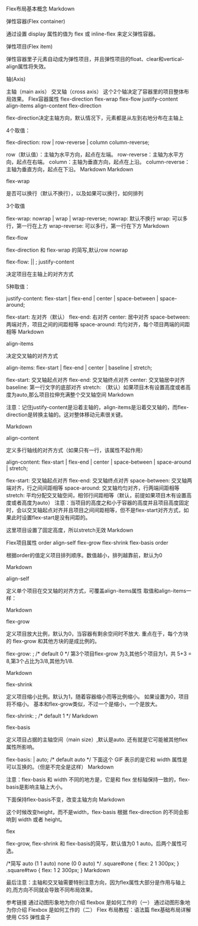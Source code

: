 Flex布局基本概念
Markdown

弹性容器(Flex container)

通过设置 display 属性的值为 flex 或 inline-flex
来定义弹性容器。

弹性项目(Flex item)

弹性容器里子元素自动成为弹性项目，并且弹性项目的float、clear和vertical-align属性将失效。

轴(Axis)

主轴（main axis）
交叉轴（cross axis）
这个2个轴决定了容器里的项目整体布局效果。
Flex容器属性
flex-direction
flex-wrap
flex-flow
justify-content
align-items
align-content
flex-direction

flex-direction决定主轴方向，默认情况下，元素都是从左到右地分布在主轴上

4个取值：

flex-direction: row | row-reverse | column column-reverse;

row（默认值）：主轴为水平方向，起点在左端。
row-reverse：主轴为水平方向，起点在右端。
column：主轴为垂直方向，起点在上沿。
column-reverse：主轴为垂直方向，起点在下沿。
Markdown
Markdown

flex-wrap

是否可以换行（默认不换行），以及如果可以换行，如何排列

3个取值

flex-wrap: nowrap | wrap | wrap-reverse;
nowrap: 默认不换行
wrap: 可以多行，第一行在上方
wrap-reverse: 可以多行，第一行在下方
Markdown

flex-flow

flex-direction 和 flex-wrap 的简写,默认row nowrap

flex-flow: <flex-direction> || <flex-wrap>;
justify-content

决定项目在主轴上的对齐方式

5种取值：

justify-content: flex-start | flex-end | center | space-between | space-around;

flex-start: 左对齐（默认）
flex-end: 右对齐
center: 居中对齐
space-between: 两端对齐，项目之间的间距相等
space-around: 均匀对齐，每个项目两端的间距相等
Markdown

align-items

决定交叉轴的对齐方式

align-items: flex-start | flex-end | center | baseline | stretch;

flex-start: 交叉轴起点对齐
flex-end: 交叉轴终点对齐
center: 交叉轴居中对齐
baseline: 第一行文字的底部对齐
stretch: （默认）如果项目木有设置高度或者高度为auto,那么项目拉伸充满整个交叉轴空间
Markdown

注意：记住justify-content是沿着主轴的，align-items是沿着交叉轴的，而flex-direction是转换主轴的。这对整体移动元素很关键。

Markdown

align-content

定义多行轴线的对齐方式（如果只有一行，该属性不起作用）

align-content: flex-start | flex-end | center | space-between | space-around | stretch;

flex-start: 交叉轴起点对齐
flex-end: 交叉轴终点对齐
space-between: 交叉轴两端对齐，行之间间距相等
space-around: 交叉轴均匀对齐，行两端间距相等
stretch: 平均分配交叉轴空间，相邻行间距相等（默认，前提如果项目木有设置高度或者高度为auto）
注意：当项目的高度之和小于容器的高度并且项目高度固定时，会以交叉轴起点对齐并且项目之间间距相等，但不是flex-start对齐方式，如果此时设置flex-start是没有间距的。

这里项目设置了固定高度，所以stretch无效
Markdown

Flex项目属性
order
align-self
flex-grow
flex-shrink
flex-basis
order

根据order的值定义项目排列顺序。数值越小，排列越靠前，默认为0

Markdown

align-self

定义单个项目在交叉轴的对齐方式，可覆盖align-items属性
取值和align-items一样：

Markdown

flex-grow

定义项目放大比例，默认为0，当容器有剩余空间时不放大.
重点在于，每个方块的 flex-grow 和其他方块的是成比例的。

flex-grow: <number>; /* default 0 */
第3个项目flex-grow 为3,其他5个项目为1，共 5+3 = 8,第3个占比为3/8,其他为1/8.

Markdown

flex-shrink

定义项目缩小比例。默认为1，随着容器缩小而等比例缩小。
如果设置为0，项目将不缩小。
基本和flex-grow类似，不过一个是缩小，一个是放大。

flex-shrink: <number>; /* default 1 */
Markdown

flex-basis

定义项目占据的主轴空间（main size）,默认是auto.
还有就是它可能被其他flex属性所影响。

 flex-basis: <length> | auto; /* default auto */
下面这个 GIF 表示的是它和 width 属性是可以互换的。（但是不完全是这样）
Markdown

注意：flex-basis 和 width 不同的地方是，它是和 flex 坐标轴保持一致的，flex-basis是影响主轴上大小。

下面保持flex-basis不变，改变主轴方向
Markdown

这个时候改变height，而不是width，flex-basis 根据 flex-direction 的不同会影响到 width 或者 height。

flex

flex-grow, flex-shrink 和 flex-basis的简写，默认值为0 1 auto。后两个属性可选。

/*简写
auto (1 1 auto) 
none (0 0 auto)
*/
.square#one {
  flex: 2 1 300px;
}
.square#two {
  flex: 1 2 300px;
}
Markdown

最后注意：主轴和交叉轴需要特别注意方向，因为flex属性大部分是作用与轴上的,而方向不同就会导致不同布局效果。

参考链接
通过动图形象地为你介绍 flexbox 是如何工作的（一）
通过动图形象地为你介绍 Flexbox 是如何工作的（二）
Flex 布局教程：语法篇
flex基础布局详解
使用 CSS 弹性盒子
